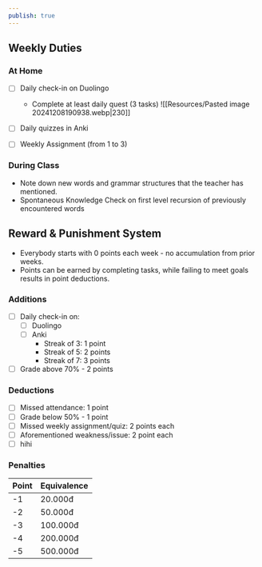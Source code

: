 ```yaml
---
publish: true
---
```


## Weekly Duties
### At Home
- [ ] Daily check-in on Duolingo
	- Complete at least daily quest (3 tasks)
		![[Resources/Pasted image 20241208190938.webp|230]]
	
	
- [ ] Daily quizzes in Anki 
- [ ] Weekly Assignment (from 1 to 3)

### During Class
- Note down new words and grammar structures that the teacher has mentioned.
- Spontaneous Knowledge Check on first level recursion of previously encountered words

## Reward & Punishment System

- Everybody starts with 0 points each week - no accumulation from prior weeks.
- Points can be earned by completing tasks, while failing to meet goals results in point deductions.

### Additions
- [ ] Daily check-in on:
	- [ ] Duolingo
	- [ ] Anki
		- Streak of 3: 1 point
		- Streak of 5: 2 points 
		- Streak of 7: 3 points
- [ ] Grade above 70% - 2 points
### Deductions
- [ ] Missed attendance: 1 point
- [ ] Grade below 50% - 1 point
- [ ] Missed weekly assignment/quiz: 2 points each
- [ ] Aforementioned weakness/issue: 2 point each
- [ ] hihi

### Penalties

| Point | Equivalence |
| ----- | ----------- |
| -1    | 20.000đ     |
| -2    | 50.000đ     |
| -3    | 100.000đ    |
| -4    | 200.000đ    |
| -5    | 500.000đ    |